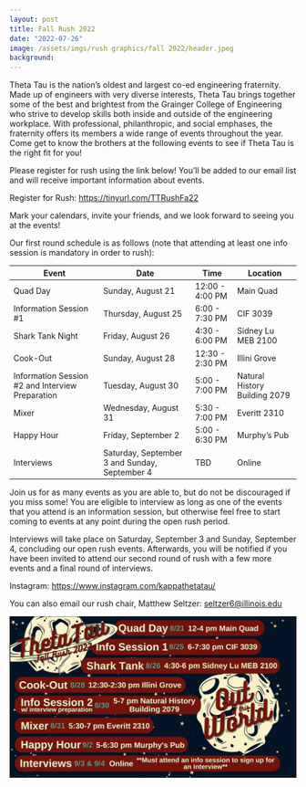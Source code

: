 ```yaml
---
layout: post
title: Fall Rush 2022
date: "2022-07-26"
image: /assets/imgs/rush graphics/fall 2022/header.jpeg
background:
---
```


Theta Tau is the nation’s oldest and largest co-ed engineering fraternity. Made up of engineers with very diverse interests, Theta Tau brings together some of the best and brightest from the Grainger College of Engineering who strive to develop skills both inside and outside of the engineering workplace. With professional, philanthropic, and social emphases, the fraternity offers its members a wide range of events throughout the year. Come get to know the brothers at the following events to see if Theta Tau is the right fit for you!

Please register for rush using the link below! You’ll be added to our email list and will receive important information about events.

Register for Rush: <https://tinyurl.com/TTRushFa22>

Mark your calendars, invite your friends, and we look forward to seeing you at the events!

Our first round schedule is as follows (note that attending at least one info session is mandatory in order to rush):


| Event                                            | Date                                          | Time            | Location                         |
| ------------------------------------------------ | --------------------------------------------- | --------------- | -------------------------------- |
| Quad Day                                         | Sunday, August 21                             | 12:00 - 4:00 PM | Main Quad                        |
| Information Session #1                           | Thursday, August 25                           | 6:00 - 7:30 PM  | CIF 3039                         |
| Shark Tank Night                                 | Friday, August 26                             | 4:30 - 6:00 PM  | Sidney Lu MEB 2100               |
| Cook-Out                                         | Sunday, August 28                             | 12:30 - 2:30 PM | Illini Grove                     |
| Information Session #2 and Interview Preparation | Tuesday, August 30                            | 5:00 - 7:00 PM  | Natural History Building 2079    |
| Mixer                                            | Wednesday, August 31                          | 5:30 - 7:00 PM  | Everitt 2310                     |
| Happy Hour                                       | Friday, September 2                           | 5:00 - 6:30 PM  | Murphy’s Pub                     |
| Interviews                                       | Saturday, September 3 and Sunday, September 4 | TBD             | Online                           |

Join us for as many events as you are able to, but do not be discouraged if you miss some! You are eligible to interview as long as one of the events that you attend is an information session, but otherwise feel free to start coming to events at any point during the open rush period.

Interviews will take place on Saturday, September 3 and Sunday, September 4, concluding our open rush events. Afterwards, you will be notified if you have been invited to attend our second round of rush with a few more events and a final round of interviews.


Instagram: <https://www.instagram.com/kappathetatau/>

You can also email our rush chair, Matthew Seltzer: seltzer6@illinois.edu


![](/assets/imgs/posts/fall-rush-2022-schedule.jpg)
